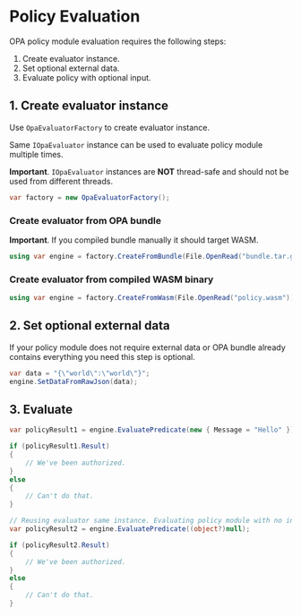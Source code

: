 # Policy Evaluation

OPA policy module evaluation requires the following steps:

1. Create evaluator instance.
2. Set optional external data.
3. Evaluate policy with optional input.

## 1. Create evaluator instance

Use `OpaEvaluatorFactory` to create evaluator instance.

Same `IOpaEvaluator` instance can be used to evaluate policy module multiple times.

**Important**. `IOpaEvaluator` instances are **NOT** thread-safe and should not be used from different threads.

```csharp
var factory = new OpaEvaluatorFactory();
```

### Create evaluator from OPA bundle

**Important**. If you compiled bundle manually it should target WASM.

```csharp
using var engine = factory.CreateFromBundle(File.OpenRead("bundle.tar.gz"));
```

### Create evaluator from compiled WASM binary

```csharp
using var engine = factory.CreateFromWasm(File.OpenRead("policy.wasm"));
```

## 2. Set optional external data

If your policy module does not require external data or OPA bundle already contains everything you need this step is optional.

```csharp
var data = "{\"world\":\"world\"}";
engine.SetDataFromRawJson(data);
```

## 3. Evaluate

```csharp
var policyResult1 = engine.EvaluatePredicate(new { Message = "Hello" });

if (policyResult1.Result)
{
    // We've been authorized.
}
else
{
    // Can't do that.
}

// Reusing evaluator same instance. Evaluating policy module with no input.
var policyResult2 = engine.EvaluatePredicate((object?)null);

if (policyResult2.Result)
{
    // We've been authorized.
}
else
{
    // Can't do that.
}
```
